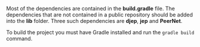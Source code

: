Most of the dependencies are contained in the <b>build.gradle</b> file.
The dependencies that are not contained in a public repository should
be added into the <b>lib</b> folder. Three such dependencies are <b>djep</b>, 
<b>jep</b> and <b>PeerNet</b>.

To build the project you must have Gradle installed and run the 
<code>gradle build</code> command.